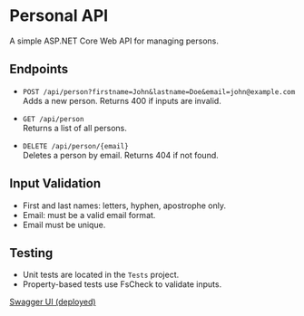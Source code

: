 # Personal API

A simple ASP.NET Core Web API for managing persons.

## Endpoints

- `POST /api/person?firstname=John&lastname=Doe&email=john@example.com`  
  Adds a new person. Returns 400 if inputs are invalid.

- `GET /api/person`  
  Returns a list of all persons.

- `DELETE /api/person/{email}`  
  Deletes a person by email. Returns 404 if not found.

## Input Validation

- First and last names: letters, hyphen, apostrophe only.
- Email: must be a valid email format.
- Email must be unique.

## Testing

- Unit tests are located in the `Tests` project.
- Property-based tests use FsCheck to validate inputs.


[Swagger UI (deployed)](https://personalapi-f3bcfedvhwdndxex.westeurope-01.azurewebsites.net/swagger/Index.html)
